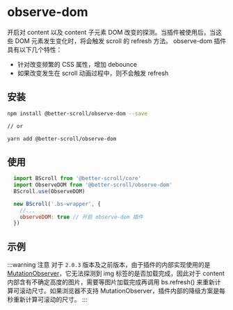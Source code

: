 # observe-dom

开启对 content 以及 content 子元素 DOM 改变的探测。当插件被使用后，当这些 DOM 元素发生变化时，将会触发 scroll 的 refresh 方法。 observe-dom 插件具有以下几个特性：

- 针对改变频繁的 CSS 属性，增加 debounce
- 如果改变发生在 scroll 动画过程中，则不会触发 refresh

## 安装

```bash
npm install @better-scroll/observe-dom --save

// or

yarn add @better-scroll/observe-dom
```

## 使用

```js
  import BScroll from '@better-scroll/core'
  import ObserveDOM from '@better-scroll/observe-dom'
  BScroll.use(ObserveDOM)

  new BScroll('.bs-wrapper', {
    //...
    observeDOM: true // 开启 observe-dom 插件
  })
```

## 示例

  <demo qrcode-url="observe-dom/default" :render-code="true">
    <template slot="code-template">
      <<< @/examples/vue/components/observe-dom/default.vue?template
    </template>
    <template slot="code-script">
      <<< @/examples/vue/components/observe-dom/default.vue?script
    </template>
    <template slot="code-style">
      <<< @/examples/vue/components/observe-dom/default.vue?style
    </template>
    <observe-dom-default slot="demo"></observe-dom-default>
  </demo>


:::warning 注意
对于 `2.0.3` 版本及之前版本，由于插件的内部实现使用的是 [MutationObserver](https://developer.mozilla.org/en-US/docs/Web/API/MutationObserver)，它无法探测到 img 标签的是否加载完成，因此对于 content 内部含有不确定高度的图片，需要等图片加载完成再调用 bs.refresh() 来重新计算可滚动尺寸。如果浏览器不支持 MutationObserver，插件内部的降级方案是每秒重新计算可滚动的尺寸。
:::